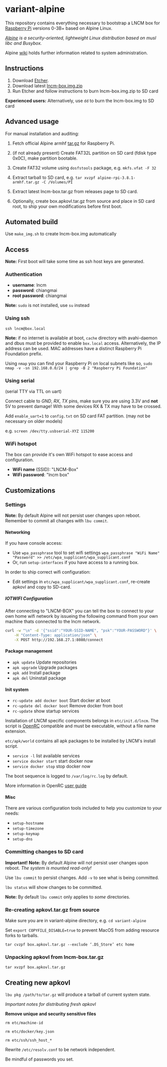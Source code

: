 # variant-alpine

This repository contains everything necessary to bootstrap a LNCM box for [Raspberry Pi](https://www.raspberrypi.org) versions 0-3B+ based on Alpine Linux.

*[Alpine](https://alpinelinux.org) is a security-oriented, lightweight Linux distribution based on musl libc and Busybox.*

Alpine [wiki](https://wiki.alpinelinux.org/) holds further information related to system administration.

## Instructions

1. Download [Etcher](https://www.balena.io/etcher/).
2. Download latest [lncm-box.img.zip](
https://github.com/lncm/pi-factory/releases/download/v0.2.1/lncm-box-v0.2.1.img.zip)
3. Run Etcher and follow instructions to burn lncm-box.img.zip to SD card

**Experienced users:** Alternatively, use `dd` to burn the lncm-box.img to SD card

## Advanced usage

For manual installation and auditing:

1. Fetch official Alpine armhf [tar.gz](http://dl-cdn.alpinelinux.org/alpine/v3.8/releases/armhf/alpine-rpi-3.8.1-armhf.tar.gz) for Raspberry Pi.

1. (if not already present) Create FAT32L partition on SD card (fdisk type 0x0C), make partition bootable.

1. Create FAT32 volume using `dosfstools` package, e.g. `mkfs.vfat -F 32`

1. Extract tarball to SD card, e.g. `tar xvzpf alpine-rpi-3.8.1-armhf.tar.gz -C /Volumes/PI`

1. Extract latest lncm-box.tar.gz from releases page to SD card.

1. Optionally, create box.apkovl.tar.gz from source and place in SD card root, to ship your own modifications before first boot.

## Automated build

Use `make_img.sh` to create lncm-box.img automatically

## Access

**Note:** First boot will take some time as ssh host keys are generated.

### Authentication
- **username**: lncm
- **password**: chiangmai
- **root password**: chiangmai

**Note:** `sudo` is not installed, use `su` instead

### Using ssh
`ssh lncm@box.local`

**Note:** if no internet is available at boot, `cache` directory with avahi-daemon and dbus must be provided to enable `box.local` access. Alternatively, the IP address can be used. MAC addresses have a distinct Raspberry Pi Foundation prefix.

Using `nmap` you can find your Raspberry Pi on local subnets like so,
`sudo nmap -v -sn 192.168.0.0/24 | grep -B 2 "Raspberry Pi Foundation"`

### Using serial 
(serial TTY via TTL on uart)

Connect cable to *GND*, *RX*, *TX* pins, make sure you are using 3.3V and **not** 5V to prevent damage! With some devices RX & TX may have to be crossed.

Add `enable_uart=1` to `config.txt` on SD card FAT partition. (may not be necessary on older models)

e.g. `screen /dev/tty.usbserial-XYZ 115200`

### WiFi hotspot

The box can provide it's own WiFi hotspot to ease access and configuration.

- **WiFi name** (SSID): "LNCM-Box"
- **WiFi password**: "lncm box"

## Customizations

### Settings

**Note:** By default Alpine will not persist user changes upon reboot. Remember to commit all changes with `lbu commit`.

#### Networking
If you have console access:
- Use `wpa_passphrase` tool to set wifi settings
`wpa_passphrase "WiFi Name" "Password" >> /etc/wpa_supplicant/wpa_supplicant.conf`
- Or, run `setup-interfaces` if you have access to a running box.

In order to ship correct wifi configuration:
- Edit settings in `etc/wpa_supplicant/wpa_supplicant.conf`, re-create apkovl and copy to SD-card.

##### IOTWIFI Configuration

After connecting to "LNCM-BOX" you can tell the box to connect to your own home wifi network by issueing the following command from your own machine thats connected to the lncm network.

```bash
curl -w "\n" -d '{"ssid":"YOUR-SSID-NAME", "psk":"YOUR-PASSWORD"}' \
    -H "Content-Type: application/json" \
    -X POST http://192.168.27.1:8080/connect
```

#### Package management

- `apk update` Update repositories 
- `apk upgrade` Upgrade packages
- `apk add` Install package 
- `apk del` Uninstall package 

#### Init system

- `rc-update add docker boot` Start docker at boot
- `rc-update del docker boot` Remove docker from boot
- `rc-update` show startup services

Installation of LNCM specific components belongs in `etc/init.d/lncm`. The script is [OpenRC](https://wiki.gentoo.org/wiki/OpenRC) compatible and must be executable, without a file name extension.

`etc/apk/world` contains all apk packages to be installed by LNCM's install script.

- `service -l` list available services
- `service docker start` start docker now
- `service docker stop` stop docker now

The boot sequence is logged to `/var/log/rc.log` by default.

More information in OpenRC [user guide](https://github.com/OpenRC/openrc/blob/master/user-guide.md)

#### Misc

There are various configuration tools included to help you customize to your needs:

- `setup-hostname` 
- `setup-timezone` 
- `setup-keymap` 
- `setup-dns`

### Committing changes to SD card

**Important!** **Note:** By default Alpine will not persist user changes upon reboot. *The system is mounted read-only!*

Use `lbu commit` to persist changes. Add `-v` to see what is being committed.

`lbu status` will show changes to be committed.

**Note:** By default `lbu commit` only applies to *some* directories.

### Re-creating apkovl.tar.gz from source

Make sure you are in variant-alpine directory, e.g. `cd variant-alpine`

Set `export COPYFILE_DISABLE=true` to prevent MacOS from adding resource forks to tarballs.

`tar cvzpf box.apkovl.tar.gz --exclude ‘.DS_Store’ etc home`

### Unpacking apkovl from lncm-box.tar.gz

`tar xvzpf box.apkovl.tar.gz`

## Creating new apkovl

`lbu pkg /path/to/tar.gz` will produce a tarball of current system state.

*Important notes for distributing fresh apkovl*
 
**Remove unique and security sensitive files**
 
`rm etc/machine-id`

`rm etc/docker/key.json`

`rm etc/ssh/ssh_host_*`

Rewrite `/etc/resolv.conf` to be network independent.

Be mindful of passwords you set.
